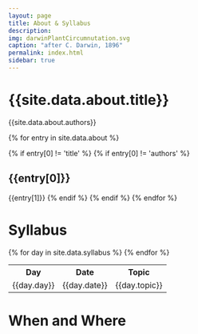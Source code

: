 ```yaml
---
layout: page
title: About & Syllabus
description: 
img: darwinPlantCircumnutation.svg
caption: "after C. Darwin, 1896"
permalink: index.html
sidebar: true
---
```


# {{site.data.about.title}}
{{site.data.about.authors}}

{% for entry in site.data.about %}

{% if entry[0] != 'title' %}
{% if entry[0] != 'authors' %}
## {{entry[0]}}
{{entry[1]}}
{% endif %}
{% endif %}
{% endfor %}

# Syllabus
<table>
<tr>
    <th><b>Day</b></th>
    <th><b>Date</b></th>
    <th><b>Topic</b></th>
</tr>
{% for day in site.data.syllabus %}
<tr>
    <td>{{day.day}}</td>
    <td>{{day.date}}</td>
    <td>{{day.topic}}</td>
</tr>
{% endfor %}
</table>

# When and Where